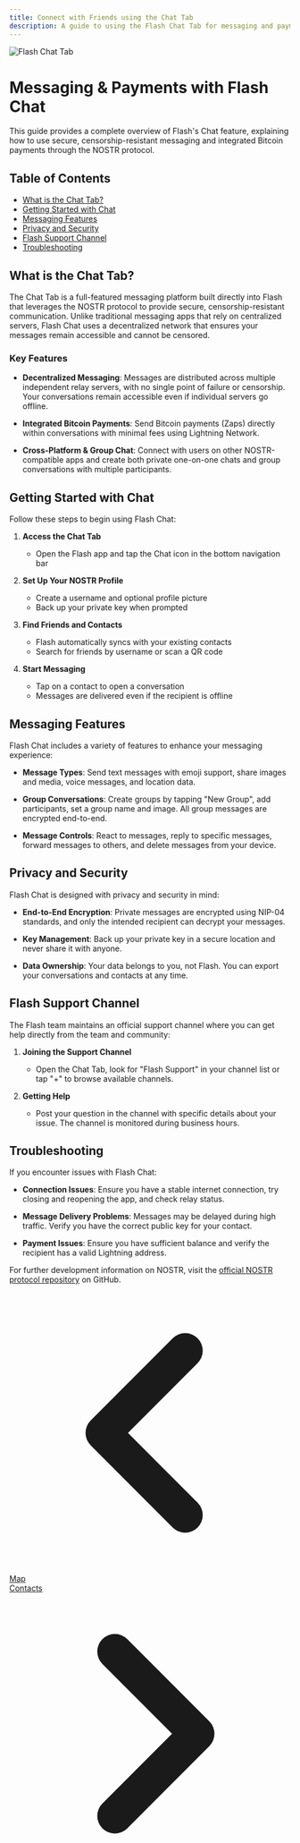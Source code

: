 ```yaml
---
title: Connect with Friends using the Chat Tab
description: A guide to using the Flash Chat Tab for messaging and payments using the NOSTR protocol
---
```


<div class="text-center mb-12">
  <img src="/images/chat-tab-bar.webp" alt="Flash Chat Tab" class="mx-auto h-40 mb-4" />
</div>

# Messaging & Payments with Flash Chat

This guide provides a complete overview of Flash's Chat feature, explaining how to use secure, censorship-resistant messaging and integrated Bitcoin payments through the NOSTR protocol.

## Table of Contents

- [What is the Chat Tab?](#what-is-the-chat-tab)
- [Getting Started with Chat](#getting-started-with-chat)
- [Messaging Features](#messaging-features)
- [Privacy and Security](#privacy-and-security)
- [Flash Support Channel](#flash-support-channel)
- [Troubleshooting](#troubleshooting)

## What is the Chat Tab?

The Chat Tab is a full-featured messaging platform built directly into Flash that leverages the NOSTR protocol to provide secure, censorship-resistant communication. Unlike traditional messaging apps that rely on centralized servers, Flash Chat uses a decentralized network that ensures your messages remain accessible and cannot be censored.

### Key Features

- **Decentralized Messaging**: Messages are distributed across multiple independent relay servers, with no single point of failure or censorship. Your conversations remain accessible even if individual servers go offline.

- **Integrated Bitcoin Payments**: Send Bitcoin payments (Zaps) directly within conversations with minimal fees using Lightning Network.

- **Cross-Platform & Group Chat**: Connect with users on other NOSTR-compatible apps and create both private one-on-one chats and group conversations with multiple participants.

## Getting Started with Chat

Follow these steps to begin using Flash Chat:

1. **Access the Chat Tab**
   - Open the Flash app and tap the Chat icon in the bottom navigation bar

2. **Set Up Your NOSTR Profile**
   - Create a username and optional profile picture
   - Back up your private key when prompted

3. **Find Friends and Contacts**
   - Flash automatically syncs with your existing contacts
   - Search for friends by username or scan a QR code

4. **Start Messaging**
   - Tap on a contact to open a conversation
   - Messages are delivered even if the recipient is offline

## Messaging Features

Flash Chat includes a variety of features to enhance your messaging experience:

- **Message Types**: Send text messages with emoji support, share images and media, voice messages, and location data.

- **Group Conversations**: Create groups by tapping "New Group", add participants, set a group name and image. All group messages are encrypted end-to-end.

- **Message Controls**: React to messages, reply to specific messages, forward messages to others, and delete messages from your device.

## Privacy and Security

Flash Chat is designed with privacy and security in mind:

- **End-to-End Encryption**: Private messages are encrypted using NIP-04 standards, and only the intended recipient can decrypt your messages.

- **Key Management**: Back up your private key in a secure location and never share it with anyone.

- **Data Ownership**: Your data belongs to you, not Flash. You can export your conversations and contacts at any time.

## Flash Support Channel

The Flash team maintains an official support channel where you can get help directly from the team and community:

1. **Joining the Support Channel**
   - Open the Chat Tab, look for "Flash Support" in your channel list or tap "+" to browse available channels.

2. **Getting Help**
   - Post your question in the channel with specific details about your issue. The channel is monitored during business hours.

## Troubleshooting

If you encounter issues with Flash Chat:

- **Connection Issues**: Ensure you have a stable internet connection, try closing and reopening the app, and check relay status.

- **Message Delivery Problems**: Messages may be delayed during high traffic. Verify you have the correct public key for your contact.

- **Payment Issues**: Ensure you have sufficient balance and verify the recipient has a valid Lightning address.

For further development information on NOSTR, visit the [official NOSTR protocol repository](https://github.com/nostr-protocol/nostr) on GitHub.

<!-- Navigation links -->
<div class="flex justify-between items-center mt-8 pt-4 border-t border-zinc-200 dark:border-zinc-700">
  <div class="w-1/3 text-left">
    <a href="map" class="inline-flex items-center bg-purple-600 hover:bg-purple-700 text-white rounded-md transition-colors px-4 py-2 text-sm font-medium shadow-sm hover:shadow-md">
      <svg xmlns="http://www.w3.org/2000/svg" class="h-6 w-6 mr-2" fill="none" viewBox="0 0 24 24" stroke="currentColor">
        <path stroke-linecap="round" stroke-linejoin="round" stroke-width="3" d="M15 19l-7-7 7-7" />
      </svg>
      Map
    </a>
  </div>
  <div class="w-1/3 text-center">
    <!-- Optional center content -->
  </div>
  <div class="w-1/3 text-right">
    <a href="contacts" class="inline-flex items-center bg-purple-600 hover:bg-purple-700 text-white rounded-md transition-colors px-4 py-2 text-sm font-medium shadow-sm hover:shadow-md">
      Contacts
      <svg xmlns="http://www.w3.org/2000/svg" class="h-6 w-6 ml-2" fill="none" viewBox="0 0 24 24" stroke="currentColor">
        <path stroke-linecap="round" stroke-linejoin="round" stroke-width="3" d="M9 5l7 7-7 7" />
      </svg>
    </a>
  </div>
</div>
